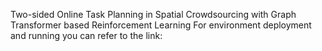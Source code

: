 Two-sided Online Task Planning in Spatial Crowdsourcing with Graph Transformer based Reinforcement Learning 
For environment deployment and running you can refer to the link:
